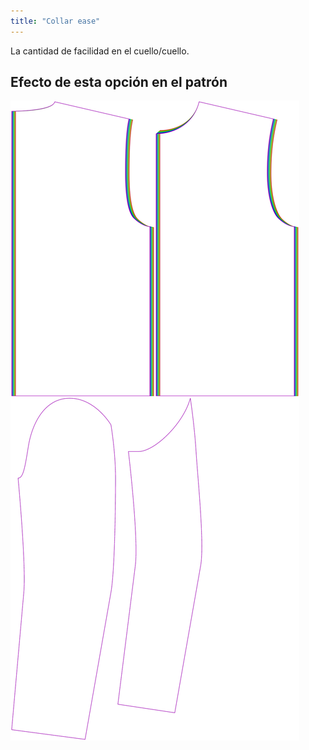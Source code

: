 ```yaml
---
title: "Collar ease"
---
```


La cantidad de facilidad en el cuello/cuello.

## Efecto de esta opción en el patrón

![Esta imagen muestra el efecto de esta opción superponiendo varias variantes que tienen un valor diferente para esta opción](bent_collarease_sample.svg "Efecto de esta opción en el patrón")
